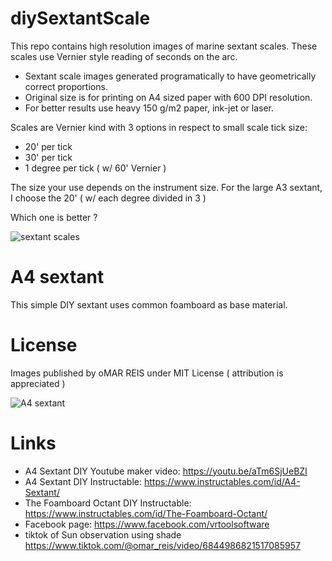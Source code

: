 # diySextantScale

This repo contains high resolution images of marine sextant scales.
These scales use Vernier style reading of seconds on the arc.

* Sextant scale images generated programatically to have geometrically correct proportions.
* Original size is for printing on A4 sized paper with 600 DPI resolution. 
* For better results use heavy 150 g/m2 paper, ink-jet or laser. 

Scales are Vernier kind with 3 options in respect to small scale tick size:
* 20' per tick
* 30' per tick
* 1 degree per tick ( w/ 60' Vernier )

The size your use depends on the instrument size.
For the large A3 sextant, I choose the 20' ( w/ each degree divided in 3 )

Which one is better ? 

![sextant scales](SextantScalesCompared.png)

# A4 sextant 
This simple DIY sextant uses common foamboard as base material.

# License
Images published by oMAR REIS under MIT License ( attribution is appreciated ) 

![A4 sextant](A4sextant.jpg)

# Links
* A4 Sextant DIY Youtube maker video:  https://youtu.be/aTm6SjUeBZI
* A4 Sextant DIY Instructable:  https://www.instructables.com/id/A4-Sextant/
* The Foamboard Octant DIY Instructable: https://www.instructables.com/id/The-Foamboard-Octant/
* Facebook page: https://www.facebook.com/vrtoolsoftware
* tiktok of Sun observation using shade https://www.tiktok.com/@omar_reis/video/6844986821517085957
